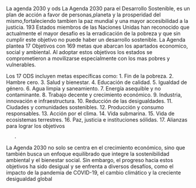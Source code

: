 
La agenda 2030 y ods
La Agenda 2030 para el Desarrollo Sostenible, es un plan de acción a favor de personas,planeta y la prosperidad del mismo,fortaleciendo tambien la paz mundial y una mayor accesibilidad a la justicia. 
193 Estados miembros de las Naciones Unidas han reconocido que actualmente el mayor desafio es la erradicación de la pobreza y que sin cumplir este objetivo no puede haber un desarrollo sostenible.
La Agenda plantea 17 Objetivos con 169 metas que abarcan los apartados economico, social y ambiental. Al adoptar estos objetivos los estados se comprometieron a movilizarse especialmente con los mas pobres y vulnerables.

Los 17 ODS incluyen metas específicas como:
    1. Fin de la pobreza.
    2. Hambre cero.
    3. Salud y bienestar.
    4. Educación de calidad.
    5. Igualdad de género.
    6. Agua limpia y saneamiento.
    7. Energía asequible y no contaminante.
    8. Trabajo decente y crecimiento económico.
    9. Industria, innovación e infraestructura.
    10. Reducción de las desigualdades.
    11. Ciudades y comunidades sostenibles.
    12. Producción y consumo responsables.
    13. Acción por el clima.
    14. Vida submarina.
    15. Vida de ecosistemas terrestres.
    16. Paz, justicia e instituciones sólidas.
    17. Alianzas para lograr los objetivos
       
       .
La Agenda 2030 no solo se centra en el crecimiento económico, sino que también busca un enfoque equilibrado que integre la sostenibilidad ambiental y el bienestar social. Sin embargo, el progreso hacia estos objetivos ha sido desigual y se enfrenta a diversos desafíos, como el impacto de la pandemia de COVID-19, el cambio climático y la creciente desigualdad global
